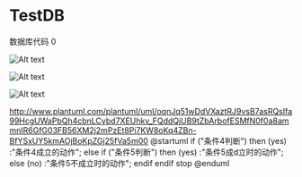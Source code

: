 # TestDB

数据库代码
0


![Alt text]( http://www.plantuml.com/plantuml/svg/Aov9B2hXib9wqRVzQV-qbmspNZHESGi9KB86YZrRk_JbgYL6JvUqF9_G1XJ9J5FGK7esT-6JtTiCdtOiUJPjhPAcGab6Qfw2HabHQQecbm8GM44LFEkOy7nrzxFfsvvrBd-niEVvh9QdNIkUx9rZ3LO5DkffHzkpAUiXwetG3CpBXnW7DX9ggT6J7RsuZ5M2c9kQKvmAruVaNcCquojJYn7c8zjX3BS0tMYOyQXkGz6Bx3wislDICjEuK5bMIYyNxdgwgnyIsCRmm8QeG0vp4sn-WDbj0h4OsLPuM22POOel761ccUBq1AR_uNhm-HtY5mXPN99V0000
)

![Alt text](http://www.plantuml.com/plantuml/svg/oqnJq51wDdVXaztRJ9vsB7asRQsIfa99HcgUWaPbQh4cbnLCybd7XEUhkv_FQddQjUB9tZbArbofESMfN0f0a8ammnIR6GfG03FB56BMi-dRa8q3gG0PgQ2Hbuz5pvCTlRYrvQLafd51oEAI_080)


![Alt text](http://www.plantuml.com/plantuml/svg/oqnJq51wDdVXaztRJ9vsB7asRQsIfa99HcgUWaPbQh4cbnLCybd7XEUhkv_FQddQjUB9tZbArbofESMfN0f0a8ammnIR6GfG03FB56BMi-dRa8q3gG0PgQ2Hbuz5pvCTlRYrvQLafd51oEAI_080)

http://www.plantuml.com/plantuml/uml/oqnJq51wDdVXaztRJ9vsB7asRQsIfa99HcgUWaPbQh4cbnLCybd7XEUhkv_FQddQjUB9tZbArbofESMfN0f0a8ammnIR6GfG03FB56XM2j2mPzEt8Pi7KW8oKq4ZBn-BfYSxUY5kmAOjBoKpZGj25fVa5m00
@startuml
if ("条件4判断") then (yes)
:"条件4成立的动作";
else
    if ("条件5判断") then (yes)
        :"条件5成d立时的动作";
    else (no)
        :"条件5不成立时的动作";
    endif
endif
stop
@enduml

